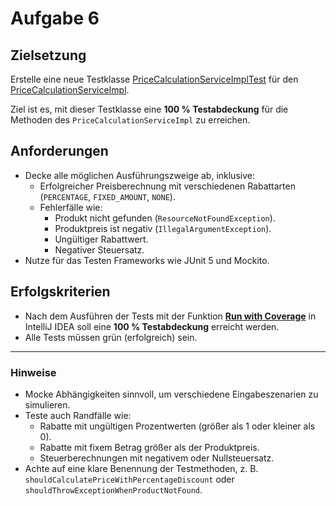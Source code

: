 # Aufgabe 6

## Zielsetzung

Erstelle eine neue
Testklasse [PriceCalculationServiceImplTest](../../ProductApiApplication/src/test/java/org/example/services/pricing/PriceCalculationServiceImplTest.java)
für den [PriceCalculationServiceImpl](../../ProductApiApplication/src/main/java/org/example/services/impl/pricing/PriceCalculationServiceImpl.java).

Ziel ist es, mit dieser Testklasse eine **100 % Testabdeckung** für die Methoden des `PriceCalculationServiceImpl` zu erreichen.

## Anforderungen

- Decke alle möglichen Ausführungszweige ab, inklusive:
    - Erfolgreicher Preisberechnung mit verschiedenen Rabattarten (`PERCENTAGE`, `FIXED_AMOUNT`, `NONE`).
    - Fehlerfälle wie:
        - Produkt nicht gefunden (`ResourceNotFoundException`).
        - Produktpreis ist negativ (`IllegalArgumentException`).
        - Ungültiger Rabattwert.
        - Negativer Steuersatz.
- Nutze für das Testen Frameworks wie JUnit 5 und Mockito.

## Erfolgskriterien

- Nach dem Ausführen der Tests mit der Funktion **[Run with Coverage](https://www.jetbrains.com/help/idea/code-coverage.html)** in IntelliJ IDEA soll
  eine **100 % Testabdeckung** erreicht werden.
- Alle Tests müssen grün (erfolgreich) sein.

---

### Hinweise

- Mocke Abhängigkeiten sinnvoll, um verschiedene Eingabeszenarien zu simulieren.
- Teste auch Randfälle wie:
    - Rabatte mit ungültigen Prozentwerten (größer als 1 oder kleiner als 0).
    - Rabatte mit fixem Betrag größer als der Produktpreis.
    - Steuerberechnungen mit negativem oder Nullsteuersatz.
- Achte auf eine klare Benennung der Testmethoden, z. B. `shouldCalculatePriceWithPercentageDiscount` oder `shouldThrowExceptionWhenProductNotFound`.

